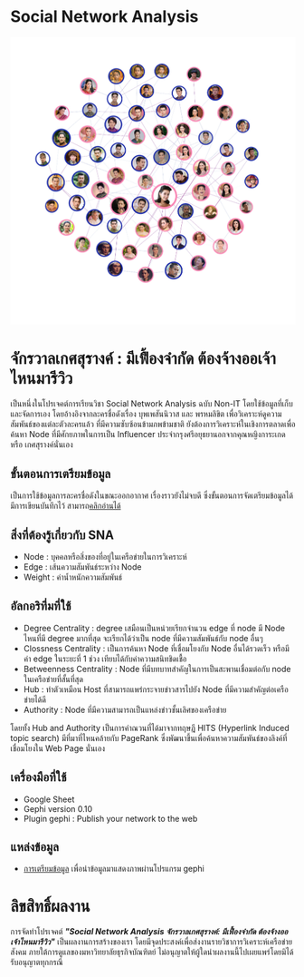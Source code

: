 # Social Network Analysis  
![](https://github.com/PamVarPun/sna_project/blob/main/graph_image.jpg)

# จักรวาลเกศสุรางค์ : มีเฟื้องจำกัด ต้องจ้างออเจ้าไหนมารีวิว
เป็นหนึ่งในโปรเจคต์การเรียนวิชา Social Network Analysis ฉบับ Non-IT โดยใช้ข้อมูลที่เก็บและจัดการเอง โดยอ้างอิงจากละครชื่อดังเรื่อง บุพเพสันนิวาส และ พรหมลิขิต เพื่อวิเคราะห์ดูความสัมพันธ์ของแต่ละตัวละครแล้ว ที่มีความซับซ้อนข้ามภพข้ามชาติ ยังต้องการวิเคราะห์ในเชิงการตลาดเพื่อค้นหา Node ที่มีศักยภาพในการเป็น Influencer ประจำกรุงศรีอยุธยานอกจากคุณหญิงการะเกด หรือ เกศสุรางค์นั่นเอง

## ขั้นตอนการเตรียมข้อมูล
เป็นการใช้ข้อมูลการละครชื่อดังในขณะออกอากาศ เรื่องราวยังไม่จบดี ซึ่งขั้นตอนการจัดเตรียมข้อมูลได้มีการเขียนบันทึกไว้ สามารถ[คลิกอ่านได้](https://medium.com/@foxypun/บันทึกการทำ-social-network-analysis-ของจักวาลเกดสุรางค์-ด้วย-gephi-452269f0209e "[คลิกอ่านได้]")

## สิ่งที่ต้องรู้เกี่ยวกับ SNA
- Node : บุคคลหรือสิ่งของที่อยู่ในเครือข่ายในการวิเคราะห์
- Edge : เส้นความสัมพันธ์ระหว่าง Node
- Weight : ค่าน้ำหนักความสัมพันธ์

## อัลกอริทึ่มที่ใช้
- Degree Centrality : degree เสมือนเป็นหน่วยเรียกจำนวน edge ที่ node มี Node ไหนที่มี degree มากที่สุด จะเรียกได้ว่าเป็น node ที่มีความสัมพันธ์กับ node อื่นๆ
- Clossness Centrality : เป็นการค้นหา Node ที่เชื่อมโยงกับ Node อื่นได้รวดเร็ว หรือมีค่า edge ในระยะที่ 1 ช่วง เทียบได้กับค่าความสนิทชิดเชื้อ
- Betweenness Centrality : Node ที่มีบทบาทสำคัญในการเป็นสะพานเชื่อมต่อกับ node ในเครือข่ายที่สั้นที่สุด
- Hub : ทำตัวเหมือน Host ที่สามารถแพร่กระจายข่าวสารไปยัง Node ที่มีความสำคัญต่อเครือข่ายได้ดี
- Authority : Node ที่มีความสามารถเป็นแหล่งข่าวชั้นเลิศของเครือข่าย

โดยทั้ง Hub and Authority เป็นการคำณวนที่ได้มาจากทฤษฎี HITS (Hyperlink Induced topic search) มีที่มาที่ไหนคล้ายกับ PageRank ซึ่งพัฒนาขึ้นเพื่อค้นหาความสัมพันธ์ของลิงค์ที่เชื่อมโยงใน Web Page นั่นเอง 

## เครื่องมือที่ใช้
- Google Sheet
- Gephi version 0.10
- Plugin gephi : Publish your network to the web

## แหล่งข้อมูล
- [การเตรียมข้อมูล](https://www.youtube.com/embed/IRAB-spHypI?si=nb0LXrvCQg1GmVRf "การเตรียมข้อมูล") เพื่อนำข้อมูลมาแสดงภาพผ่านโปรแกรม gephi

# ลิขสิทธิ์ผลงาน
การจัดทำโปรเจคต์ ***"Social Network Analysis จักรวาลเกศสุรางค์: มีเฟื้องจำกัด ต้องจ้างออเจ้าไหนมารีวิว"*** เป็นผลงานการสร้างของเรา โดยมีจุดประสงค์เพื่อส่งงานรายวิชาการวิเคราะห์เครือข่ายสังคม ภายใต้การดูแลของมหาวิทยาลัยธุรกิจบัณฑิตย์ ไม่อนุญาตให้ผู้ใดนำผลงานนี้ไปเผยแพร่โดยมิได้รับอนุญาตทุกกรณี



